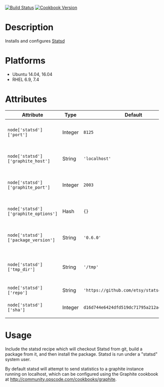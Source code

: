 [![Build Status](https://travis-ci.org/mburns/statsd.svg?branch=master)](https://travis-ci.org/mburns/statsd)
[![Cookbook Version](https://img.shields.io/cookbook/v/statsd.svg)](https://supermarket.chef.io/cookbooks/statsd)

# Description

Installs and configures [Statsd](http://github.com/etsy/statsd)

# Platforms

* Ubuntu 14.04, 16.04
* RHEL 6.9, 7.4

# Attributes

Attribute | Type | Default | Description
--------- | ---- | --------| -----------
`node['statsd']['port']` | Integer | `8125` | Port for Statsd to listen for stats on
`node['statsd']['graphite_host']` | String | `'localhost'` | Host to forward processed statistics to
`node['statsd']['graphite_port']` | Integer | `2003` | Port to forward processed statistics to
`node['statsd']['graphite_options']` | Hash | `{}` | Additional [graphite namespacing options](https://github.com/etsy/statsd/blob/master/docs/namespacing.md)
`node['statsd']['package_version']` | String | `'0.6.0'` | Version to use when creating the package
`node['statsd']['tmp_dir']` | String | `'/tmp'` | Temporary directory to use while building the package
`node['statsd']['repo']` | String | `'https://github.com/etsy/statsd.git'` | git repository to use
`node['statsd']['sha']` | Integer | `d16d744e6424dfd519dc71795a212ad1c08c3114` | SHA commit id of the repo to use

# Usage

Include the statsd recipe which will checkout Statsd from git, build a package from it, and then install the package. Statsd is run under a "statsd" system user.

By default statsd will attempt to send statistics to a graphite instance running on localhost, which can be configured using the Graphite cookbook at http://community.opscode.com/cookbooks/graphite.
